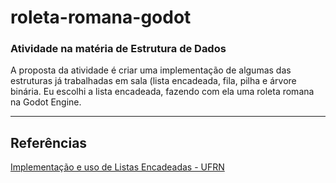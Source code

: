# roleta-romana-godot

### Atividade na matéria de Estrutura de Dados

A proposta da atividade é criar uma implementação de algumas das estruturas já trabalhadas em sala (lista encadeada, fila, pilha e árvore binária.
Eu escolhi a lista encadeada, fazendo com ela uma roleta romana na Godot Engine.

***

## Referências

[Implementação e uso de Listas Encadeadas - UFRN](https://dimap.ufrn.br/~umberto/paed/lista04.pdf)
